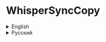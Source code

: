 # WhisperSyncCopy

<details>
   <summary>English</summary>
   **Is still in development!**
   
   **WhisperSyncCopy** is a tool designed to manually synchronize files between two directories, ensuring that only modified files are copied.

   #### Steps to use WhisperSyncCopy:

   1. **Language Selection:**
      - On the first launch, the program will ask you to select a language. Choose "1" for English or "2" for Russian.

   2. **Configuring Source and Destination Directories:**
      - The program will prompt you to enter the source and destination directory paths. If you have used the program before, it will ask if you want to use the previously saved paths.
      - After entering the paths, you will have the option to save them for future use.

   3. **Handling the `.getignore` File:**
      - If a `.getignore` file does not exist in the program's directory, the program will ask if you want to create one. This file allows you to specify files or directories that should be ignored during synchronization.
      - To add files or directories to be ignored, simply list their names in the `.getignore` file, one per line.

      **Example:**
      - To ignore a specific file: `file.txt`
      - To ignore all files in a directory: `directory_name/`
      - To ignore a specific file inside a directory: `directory_name/file.txt`

   4. **Manual File Synchronization:**
      - The program will copy all modified files from the source to the destination directory, skipping any files listed in the `.getignore` file.
      - **Note:** Synchronization is not automatic. You will need to manually run the program each time you want to synchronize the directories.

   5. **Completion:**
      - After the synchronization is complete, the program will notify you that the files have been successfully copied.

</details>

<details>
   <summary>Русский</summary>
   **Все ещё в разработке!**

   **WhisperSyncCopy** — это инструмент для ручной синхронизации файлов между двумя директориями, который копирует только измененные файлы.

   #### Шаги использования WhisperSyncCopy:

   1. **Выбор языка:**
      - При первом запуске программа предложит вам выбрать язык. Нажмите "1" для английского или "2" для русского.

   2. **Настройка исходной и целевой директорий:**
      - Программа запросит у вас пути к исходной и целевой директориям. Если вы уже использовали программу ранее, она предложит использовать сохраненные пути.
      - После ввода путей вам будет предложено сохранить их для дальнейшего использования.

   3. **Работа с файлом `.getignore`:**
      - Если файл `.getignore` не существует в директории программы, программа спросит, хотите ли вы его создать. Этот файл позволяет указать файлы или директории, которые нужно игнорировать во время синхронизации.
      - Чтобы добавить игнорируемые файлы или директории, просто укажите их названия в файле `.getignore`, по одному на каждой строке.

      **Пример:**
      - Чтобы игнорировать конкретный файл: `file.txt`
      - Чтобы игнорировать все файлы в директории: `directory_name/`
      - Чтобы игнорировать конкретный файл внутри директории: `directory_name/file.txt`

   4. **Ручная синхронизация файлов:**
      - Программа скопирует все измененные файлы из исходной директории в целевую, пропуская те файлы, которые указаны в файле `.getignore`.
      - **Примечание:** Синхронизация не является автоматической. Вам нужно будет вручную запускать программу каждый раз, когда вы хотите синхронизировать директории.

   5. **Завершение:**
      - После завершения синхронизации программа уведомит вас о том, что файлы успешно скопированы.

</details>
